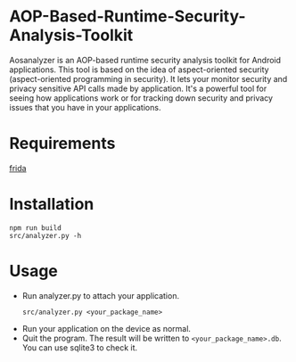 # AOP-Based-Runtime-Security-Analysis-Toolkit

Aosanalyzer is an AOP-based runtime security analysis toolkit for Android applications. This tool is based on the idea of aspect-oriented security (aspect-oriented programming in security). It lets your monitor security and privacy sensitive API calls made by application. It's a powerful tool for seeing how applications work or for tracking down security and privacy issues that you have in your applications.

# Requirements

[frida](https://frida.re/docs/android/)

# Installation

```
npm run build
src/analyzer.py -h
```

# Usage

- Run analyzer.py to attach your application.
  ```
  src/analyzer.py <your_package_name>
  ```
- Run your application on the device as normal.
- Quit the program. The result will be written to `<your_package_name>.db`. You can use sqlite3 to check it.

